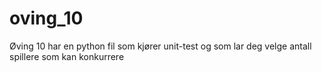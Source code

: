 # oving_10
 
Øving 10 har en python fil som kjører unit-test og som lar deg velge antall spillere som kan konkurrere